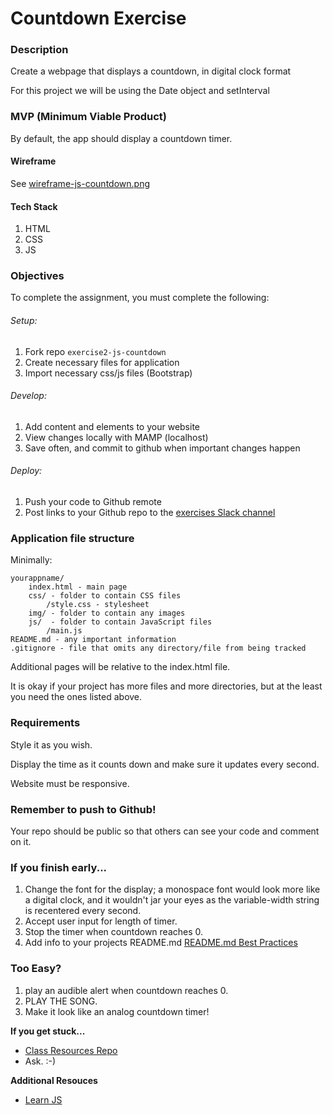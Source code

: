 # Countdown Exercise

### Description

Create a webpage that displays a countdown, in digital clock format

For this project we will be using the Date object and setInterval

### MVP (Minimum Viable Product)

By default, the app should display a countdown timer.

#### Wireframe

See [wireframe-js-countdown.png]()

#### Tech Stack

1. HTML
2. CSS
3. JS

### Objectives

To complete the assignment, you must complete the following:
###### Setup:
1. Fork repo `exercise2-js-countdown`
2. Create necessary files for application
3. Import necessary css/js files (Bootstrap)
###### Develop:
1. Add content and elements to your website
2. View changes locally with MAMP (localhost)
3. Save often, and commit to github when important changes happen
###### Deploy:
1. Push your code to Github remote
2. Post links to your Github repo to the [exercises Slack channel](https://bootcamp-s19.slack.com/messages/CGD9QUH6E/)

### Application file structure

Minimally:

```
yourappname/
    index.html - main page
    css/ - folder to contain CSS files
        /style.css - stylesheet
    img/ - folder to contain any images
    js/  - folder to contain JavaScript files
        /main.js
README.md - any important information
.gitignore - file that omits any directory/file from being tracked
```

Additional pages will be relative to the index.html file.

It is okay if your project has more files and more directories, but at the least you need the ones listed above.

### Requirements

Style it as you wish.

Display the time as it counts down and make sure it updates every second.

Website must be responsive.

### Remember to push to Github!

Your repo should be public so that others can see your code and comment on it.

### If you finish early...
1. Change the font for the display; a monospace font would look more like a digital clock, and it wouldn't jar your eyes as the variable-width string is recentered every second.
2. Accept user input for length of timer.
3. Stop the timer when countdown reaches 0.
4. Add info to your projects README.md [README.md Best Practices](https://gist.github.com/PurpleBooth/109311bb0361f32d87a2)

### Too Easy?
1. play an audible alert when countdown reaches 0.
2. PLAY THE SONG.
3. Make it look like an analog countdown timer!

**If you get stuck...**
- [Class Resources Repo](https://github.com/bootcamp-s19/Resources#resources)
- Ask. :-)

**Additional Resouces**
- [Learn JS](https://www.w3schools.com/js/)
